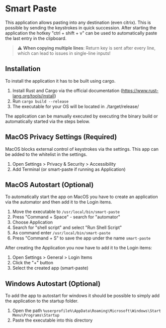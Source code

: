 # Smart Paste
This application allows pasting into any destination (even citrix). This is possible by sending the keystrokes in quick succession.
After starting the application the hotkey "ctrl + shift + v" can be used to automatically paste the last entry in the clipboard.

> :warning: **When copying multiple lines**: Return key is sent after every line, which can lead to issues in single-line inputs!

## Installation
To install the application it has to be built using cargo.
1. Install Rust and Cargo via the official documentation (https://www.rust-lang.org/tools/install)
2. Run `cargo build --release`
3. The executable for your OS will be located in ./target/release/

The application can be manually executed by executing the binary build or automatically started via the steps below.

## MacOS Privacy Settings (Required)
MacOS blocks external control of keystrokes via the settings. This app can be added to the whitelist in the settings.
1. Open Settings > Privacy & Security > Accessibility
2. Add Terminal (or smart-paste if running as Application)

## MacOS Autostart (Optional)
To automatically start the app on MacOS you have to create an application via the automator and then add it to the Login items.
1. Move the executable to `/usr/local/bin/smart-paste`
2. Press "Command + Space" - search for "automator"
3. Choose Application
4. Search for "shell script" and select "Run Shell Script"
5. As command enter `/usr/local/bin/smart-paste`
6. Press "Command + S" to save the app under the name `smart-paste`

After creating the Application you now have to add it to the Login items:
1. Open Settings > General > Login Items
2. Click the "+" button
3. Select the created app (smart-paste)

## Windows Autostart (Optional)
To add the app to autostart for windows it should be possible to simply add the application to the startup folder.
1. Open the path `%userprofile%\AppData\Roaming\Microsoft\Windows\Start Menu\Programs\Startup`
2. Paste the executable into this directory
